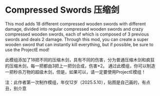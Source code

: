 # Compressed Swords  压缩剑

This mod adds 18 different compressed wooden swords with different damage, divided into regular compressed wooden swords and crazy compressed wooden swords, each of which is composed of 3 previous swords and deals 2 damage.
Through this mod, you can create a super wooden sword that can instantly kill everything, but if possible, be sure to use the ProjectE mod!

此模组添加了18把不同的压缩木剑，具有不同的伤害，分为普通压缩木剑和疯狂的压缩木剑，每一把都由3把上一把剑合成，伤害*2。
通过此模组，你可以制造一把秒杀万物的超级木剑，但是，如果可以，请一定要使用ProjectE模组！

注：此作者第一次制作模组，年仅12岁（2025.5.10），贴图是自己画的，有点丑，别介意
